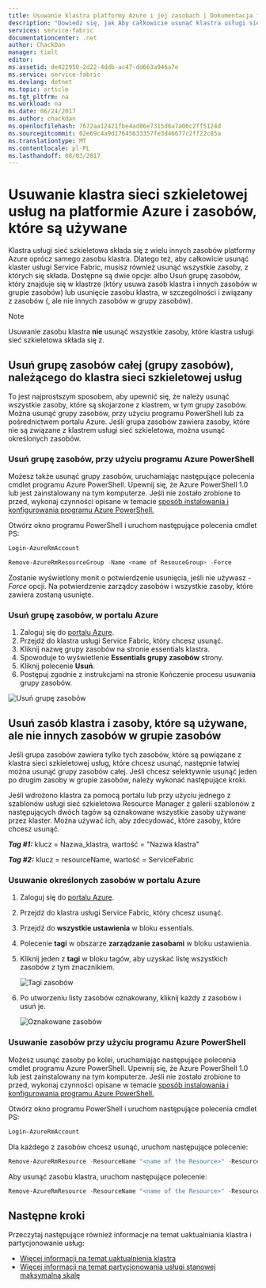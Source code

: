 ```yaml
---
title: Usuwanie klastra platformy Azure i jej zasobach | Dokumentacja firmy Microsoft
description: "Dowiedz się, jak Aby całkowicie usunąć klastra usługi sieć szkieletowa, usunięcie grupy zasobów, zawierającą klaster lub selektywne usuwanie zasobów."
services: service-fabric
documentationcenter: .net
author: ChackDan
manager: timlt
editor: 
ms.assetid: de422950-2d22-4ddb-ac47-dd663a946a7e
ms.service: service-fabric
ms.devlang: dotnet
ms.topic: article
ms.tgt_pltfrm: na
ms.workload: na
ms.date: 06/24/2017
ms.author: chackdan
ms.openlocfilehash: 7672aa12421fbe4ad86e7315d6a7a06c2ff5124d
ms.sourcegitcommit: 02e69c4a9d17645633357fe3d46677c2ff22c85a
ms.translationtype: MT
ms.contentlocale: pl-PL
ms.lasthandoff: 08/03/2017
---
```

# <a name="delete-a-service-fabric-cluster-on-azure-and-the-resources-it-uses"></a>Usuwanie klastra sieci szkieletowej usług na platformie Azure i zasobów, które są używane
Klastra usługi sieć szkieletowa składa się z wielu innych zasobów platformy Azure oprócz samego zasobu klastra. Dlatego też, aby całkowicie usunąć klaster usługi Service Fabric, musisz również usunąć wszystkie zasoby, z których się składa.
Dostępne są dwie opcje: albo Usuń grupę zasobów, który znajduje się w klastrze (który usuwa zasób klastra i innych zasobów w grupie zasobów) lub usunięcie zasobu klastra, w szczególności i związany z zasobów (, ale nie innych zasobów w grupy zasobów).

> [!NOTE]
> Usuwanie zasobu klastra **nie** usunąć wszystkie zasoby, które klastra usługi sieć szkieletowa składa się z.
> 
> 

## <a name="delete-the-entire-resource-group-rg-that-the-service-fabric-cluster-is-in"></a>Usuń grupę zasobów całej (grupy zasobów), należącego do klastra sieci szkieletowej usług
To jest najprostszym sposobem, aby upewnić się, że należy usunąć wszystkie zasoby, które są skojarzone z klastrem, w tym grupy zasobów. Można usunąć grupy zasobów, przy użyciu programu PowerShell lub za pośrednictwem portalu Azure. Jeśli grupa zasobów zawiera zasoby, które nie są związane z klastrem usługi sieć szkieletowa, można usunąć określonych zasobów.

### <a name="delete-the-resource-group-using-azure-powershell"></a>Usuń grupę zasobów, przy użyciu programu Azure PowerShell
Możesz także usunąć grupy zasobów, uruchamiając następujące polecenia cmdlet programu Azure PowerShell. Upewnij się, że Azure PowerShell 1.0 lub jest zainstalowany na tym komputerze. Jeśli nie zostało zrobione to przed, wykonaj czynności opisane w temacie [sposób instalowania i konfigurowania programu Azure PowerShell.](/powershell/azure/overview)

Otwórz okno programu PowerShell i uruchom następujące polecenia cmdlet PS:

```powershell
Login-AzureRmAccount

Remove-AzureRmResourceGroup -Name <name of ResouceGroup> -Force
```

Zostanie wyświetlony monit o potwierdzenie usunięcia, jeśli nie używasz *-Force* opcji. Na potwierdzenie zarządcy zasobów i wszystkie zasoby, które zawiera zostaną usunięte.

### <a name="delete-a-resource-group-in-the-azure-portal"></a>Usuń grupę zasobów, w portalu Azure
1. Zaloguj się do [portalu Azure](https://portal.azure.com).
2. Przejdź do klastra usługi Service Fabric, który chcesz usunąć.
3. Kliknij nazwę grupy zasobów na stronie essentials klastra.
4. Spowoduje to wyświetlenie **Essentials grupy zasobów** strony.
5. Kliknij polecenie **Usuń**.
6. Postępuj zgodnie z instrukcjami na stronie Kończenie procesu usuwania grupy zasobów.

![Usuń grupę zasobów][ResourceGroupDelete]

## <a name="delete-the-cluster-resource-and-the-resources-it-uses-but-not-other-resources-in-the-resource-group"></a>Usuń zasób klastra i zasoby, które są używane, ale nie innych zasobów w grupie zasobów
Jeśli grupa zasobów zawiera tylko tych zasobów, które są powiązane z klastra sieci szkieletowej usług, które chcesz usunąć, następnie łatwiej można usunąć grupy zasobów całej. Jeśli chcesz selektywnie usunąć jeden po drugim zasoby w grupie zasobów, należy wykonać następujące kroki.

Jeśli wdrożono klastra za pomocą portalu lub przy użyciu jednego z szablonów usługi sieć szkieletowa Resource Manager z galerii szablonów z następujących dwóch tagów są oznakowane wszystkie zasoby używane przez klaster. Można używać ich, aby zdecydować, które zasoby, które chcesz usunąć.

***Tag #1:*** klucz = Nazwa_klastra, wartość = "Nazwa klastra"

***Tag #2:*** klucz = resourceName, wartość = ServiceFabric

### <a name="delete-specific-resources-in-the-azure-portal"></a>Usuwanie określonych zasobów w portalu Azure
1. Zaloguj się do [portalu Azure](https://portal.azure.com).
2. Przejdź do klastra usługi Service Fabric, który chcesz usunąć.
3. Przejdź do **wszystkie ustawienia** w bloku essentials.
4. Polecenie **tagi** w obszarze **zarządzanie zasobami** w bloku ustawienia.
5. Kliknij jeden z **tagi** w bloku tagów, aby uzyskać listę wszystkich zasobów z tym znacznikiem.
   
    ![Tagi zasobów][ResourceTags]
6. Po utworzeniu listy zasobów oznakowany, kliknij każdy z zasobów i usuń je.
   
    ![Oznakowane zasobów][TaggedResources]

### <a name="delete-the-resources-using-azure-powershell"></a>Usuwanie zasobów przy użyciu programu Azure PowerShell
Możesz usunąć zasoby po kolei, uruchamiając następujące polecenia cmdlet programu Azure PowerShell. Upewnij się, że Azure PowerShell 1.0 lub jest zainstalowany na tym komputerze. Jeśli nie zostało zrobione to przed, wykonaj czynności opisane w temacie [sposób instalowania i konfigurowania programu Azure PowerShell.](/powershell/azure/overview)

Otwórz okno programu PowerShell i uruchom następujące polecenia cmdlet PS:

```powershell
Login-AzureRmAccount
```
Dla każdego z zasobów chcesz usunąć, uruchom następujące polecenie:

```powershell
Remove-AzureRmResource -ResourceName "<name of the Resource>" -ResourceType "<Resource Type>" -ResourceGroupName "<name of the resource group>" -Force
```

Aby usunąć zasobu klastra, uruchom następujące polecenie:

```powershell
Remove-AzureRmResource -ResourceName "<name of the Resource>" -ResourceType "Microsoft.ServiceFabric/clusters" -ResourceGroupName "<name of the resource group>" -Force
```

## <a name="next-steps"></a>Następne kroki
Przeczytaj następujące również informacje na temat uaktualniania klastra i partycjonowanie usług:

* [Więcej informacji na temat uaktualnienia klastra](service-fabric-cluster-upgrade.md)
* [Więcej informacji na temat partycjonowania usługi stanowej maksymalną skalę](service-fabric-concepts-partitioning.md)

<!--Image references-->
[ResourceGroupDelete]: ./media/service-fabric-cluster-delete/ResourceGroupDelete.PNG

[ResourceTags]: ./media/service-fabric-cluster-delete/ResourceTags.png

[TaggedResources]: ./media/service-fabric-cluster-delete/TaggedResources.PNG
